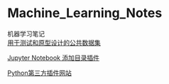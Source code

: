 # Machine_Learning_Notes
机器学习笔记  
[用于测试和原型设计的公共数据集](https://docs.azure.cn/zh-cn/sql-database/sql-database-public-data-sets)  

[Jupyter Notebook 添加目录插件](https://www.jianshu.com/p/7687c6bec65e)  

[Python第三方插件网站](https://www.lfd.uci.edu/~gohlke/pythonlibs/#statsmodels)
